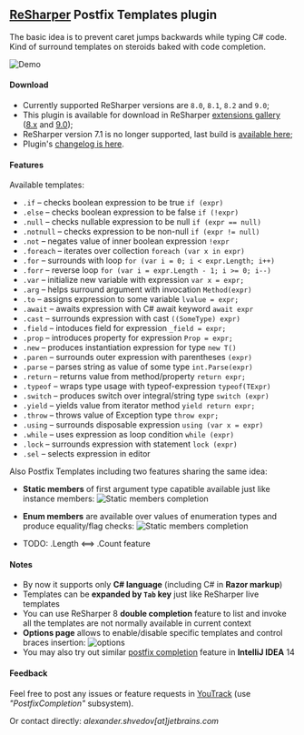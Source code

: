 ﻿[ReSharper](http://jetbrains.com/resharper) Postfix Templates plugin
----------------------------------

The basic idea is to prevent caret jumps backwards while typing C# code.
Kind of surround templates on steroids baked with code completion.


![Demo](https://github.com/controlflow/resharper-postfix/blob/master/Content/postfix.gif)

#### Download

* Currently supported ReSharper versions are `8.0`, `8.1`, `8.2` and `9.0`;
* This plugin is available for download in ReSharper [extensions gallery](http://resharper-plugins.jetbrains.com/) ([8.x](http://resharper-plugins.jetbrains.com/packages/ReSharper.Postfix/) and [9.0](http://resharper-plugins.jetbrains.com/packages/ReSharper.Postfix.R90/));
* ReSharper version 7.1 is no longer supported, last build is [available here](https://dl.dropboxusercontent.com/u/2209105/PostfixCompletion/bin.R7/PostfixCompletion.dll);
* Plugin's [changelog is here](Content/Changelog.md).

#### Features

Available templates:

* `.if` – checks boolean expression to be true `if (expr)`
* `.else` – checks boolean expression to be false `if (!expr)`
* `.null` – checks nullable expression to be null `if (expr == null)`
* `.notnull` – checks expression to be non-null `if (expr != null)`
* `.not` – negates value of inner boolean expression `!expr`
* `.foreach` – iterates over collection `foreach (var x in expr)`
* `.for` – surrounds with loop `for (var i = 0; i < expr.Length; i++)`
* `.forr` – reverse loop `for (var i = expr.Length - 1; i >= 0; i--)`
* `.var` – initialize new variable with expression `var x = expr;`
* `.arg` – helps surround argument with invocation `Method(expr)`
* `.to` – assigns expression to some variable `lvalue = expr;`
* `.await` – awaits expression with C# await keyword `await expr`
* `.cast` – surrounds expression with cast `((SomeType) expr)`
* `.field` – intoduces field for expression `_field = expr;`
* `.prop` – introduces property for expression `Prop = expr;`
* `.new` – produces instantiation expression for type `new T()`
* `.paren` – surrounds outer expression with parentheses `(expr)`
* `.parse` – parses string as value of some type `int.Parse(expr)`
* `.return` – returns value from method/property `return expr;`
* `.typeof` – wraps type usage with typeof-expression `typeof(TExpr)`
* `.switch` – produces switch over integral/string type `switch (expr)`
* `.yield` – yields value from iterator method `yield return expr;`
* `.throw` – throws value of Exception type `throw expr;`
* `.using` – surrounds disposable expression `using (var x = expr)`
* `.while` – uses expression as loop condition `while (expr)`
* `.lock` – surrounds expression with statement `lock (expr)`
* `.sel` – selects expression in editor

Also Postfix Templates including two features sharing the same idea:

* **Static members** of first argument type capatible available just like instance members:
![Static members completion](https://github.com/controlflow/resharper-postfix/blob/master/Content/postfix_static.gif)
* **Enum members** are available over values of enumeration types and produce equality/flag checks:
![Static members completion](https://github.com/controlflow/resharper-postfix/blob/master/Content/postfix_enum.gif)

* TODO: .Length <==> .Count feature

#### Notes

* By now it supports only **C# language** (including C# in **Razor markup**)
* Templates can be **expanded by `Tab` key** just like ReSharper live templates
* You can use ReSharper 8 **double completion** feature to list and invoke all the templates are not normally available in current context
* **Options page** allows to enable/disable specific templates and control braces insertion:
![options](https://github.com/controlflow/resharper-postfix/blob/master/Content/options.png)
* You may also try out similar [postfix completion](http://blog.jetbrains.com/webstorm/2014/08/javascript-postfix-completion/) feature in **IntelliJ IDEA** 14

#### Feedback

Feel free to post any issues or feature requests in [YouTrack](http://youtrack.jetbrains.com/issues/RSPL) (use *"PostfixCompletion"* subsystem).

Or contact directly: *alexander.shvedov[at]jetbrains.com*
